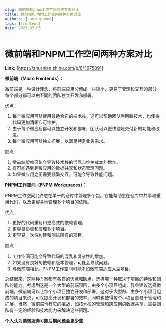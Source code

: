 ```yaml
---
slug: 微前端和pnpm工作空间两种方案对比
title: 微前端和PNPM工作空间两种方案对比
authors: [sumingcheng]
tags: [frontend]
date: 2023-07-05
---
```


# 微前端和PNPM工作空间两种方案对比



 **Link:** [https://zhuanlan.zhihu.com/p/641675891]



**微前端（Micro Frontends）：**

微前端是一种设计理念，将前端应用分解成一些较小，更易于管理和交互的部分。每个部分都可以由不同的团队独立开发和部署。

优点：

1. 每个微应用可以使用最适合它的技术栈。这可以帮助团队利用新技术，也使得代码更加清晰和可维护。
2. 由于每个微应用都可以独立开发和部署，团队可以更快速地交付新的功能和改进。
3. 每个微应用可以独立扩展，以满足特定业务需求。

缺点：

1. 微前端架构可能会导致技术栈的混乱和维护成本的增加。
2. 有可能遇到跨微应用的数据共享和状态管理问题。
3. 如果微应用之间需要频繁交互，可能会导致性能问题。

**PNPM工作空间（PNPM Workspaces）：**

PNPM工作空间允许您在单一的仓库中管理多个包。它能帮助您在仓库中共享和重用代码，以及更容易地管理多个项目的依赖。

优点：

1. 更好的代码重用和更高效的依赖管理。
2. 更容易协调和管理多个项目。
3. 更容易一次性构建和测试所有的项目。

缺点：

1. 工作空间可能会导致代码的混乱和复杂性的增加。
2. 如果没有良好的依赖和版本管理，可能会导致问题。
3. 与微前端相比，PNPM工作空间可能不如微前端适应大型项目。

总结起来，这两种方案都有各自的优点和缺点，选择哪一种取决于项目的特性和团队的能力。考虑到这是一个大型的前端项目，由多个小项目组成，我会建议选择微前端。微前端可以让每个小项目独立开发和部署，这对于大型的、由多个小项目组成的项目来说，可以提高开发和部署的效率，同时也使得每个小项目更易于管理和扩展。当然，微前端也有它的挑战，如技术栈的管理和跨应用的数据共享，需要团队有一定的经验和技术能力来解决这些问题。

**个人认为选微服务可能后期问题会更少些**